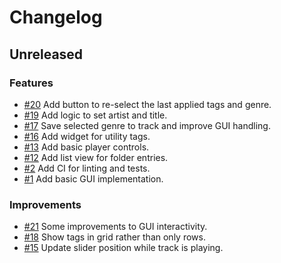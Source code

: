 # Changelog

## Unreleased

### Features

- [#20](https://github.com/MalteHerrmann/track-analyzer/pull/20) Add button to re-select the last applied tags and genre.
- [#19](https://github.com/MalteHerrmann/track-analyzer/pull/19) Add logic to set artist and title.
- [#17](https://github.com/MalteHerrmann/track-analyzer/pull/17) Save selected genre to track and improve GUI handling.
- [#16](https://github.com/MalteHerrmann/track-analyzer/pull/16) Add widget for utility tags.
- [#13](https://github.com/MalteHerrmann/track-analyzer/pull/13) Add basic player controls.
- [#12](https://github.com/MalteHerrmann/track-analyzer/pull/12) Add list view for folder entries.
- [#2](https://github.com/MalteHerrmann/track-analyzer/pull/2) Add CI for linting and tests.
- [#1](https://github.com/MalteHerrmann/track-analyzer/pull/1) Add basic GUI implementation.

### Improvements

- [#21](https://github.com/MalteHerrmann/track-analyzer/pull/21) Some improvements to GUI interactivity.
- [#18](https://github.com/MalteHerrmann/track-analyzer/pull/18) Show tags in grid rather than only rows.
- [#15](https://github.com/MalteHerrmann/track-analyzer/pull/15) Update slider position while track is playing.


